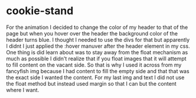 # cookie-stand
For the animation I decided to change the color of my header to that of the page but when you hover over the header the background color of the header turns blue. I thought I needed to use the divs for that but apparently I didnt I just applied the :hover manuver after the header element in my css. One thing is did learn about was to stay away from the float mechanism as much as possible I didn't realize that if you float images that it will attempt to fill content on the vacant side. So that is why I used it across from my fancyfish img because I had content to fill the empty side and that that was the exact side I wanted the content. 
For my last img and text I did not use the float method but instead used margin so that I can but the content where I want.
